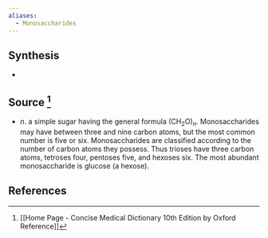 ```yaml
---
aliases:
  - Monosaccharides
---
```

## Synthesis
- 
## Source [^1]
- $n$. a simple sugar having the general formula $\left(\mathrm{CH}_{2} \mathrm{O}\right)_{n}$. Monosaccharides may have between three and nine carbon atoms, but the most common number is five or six. Monosaccharides are classified according to the number of carbon atoms they possess. Thus trioses have three carbon atoms, tetroses four, pentoses five, and hexoses six. The most abundant monosaccharide is glucose (a hexose).
## References

[^1]: [[Home Page - Concise Medical Dictionary 10th Edition by Oxford Reference]]
